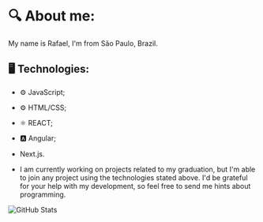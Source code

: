 # :mag: About me:
My name is Rafael, I'm from São Paulo, Brazil.

## :desktop_computer: Technologies:

- :gear: JavaScript;
- :gear: HTML/CSS;
- :atom_symbol: REACT;
- :a: Angular;
- Next.js.

- I am currently working on projects related to my graduation, but I'm able to join any project using the technologies stated above. I'd be grateful for your help with my development, so feel free to send me hints about programming. 

![GitHub Stats](https://github-readme-stats.vercel.app/api?username=rafamiralha&show_icons=true&theme=radical)

<!--
**rafamiralha/rafamiralha** is a ✨ _special_ ✨ repository because its `README.md` (this file) appears on your GitHub profile.

Here are some ideas to get you started:

- 🔭 I’m currently working on ...
- 🌱 I’m currently learning ...
- 👯 I’m looking to collaborate on ...
- 🤔 I’m looking for help with ...
- 💬 Ask me about ...
- 📫 How to reach me: ...
- 😄 Pronouns: ...
- ⚡ Fun fact: ...
-->
